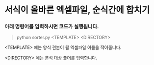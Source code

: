 # 서식이 올바른 엑셀파일, 순식간에 합치기

### 아래 명령어를 입력하시면 코드가 실행됩니다.

>python sorter.py <TEMPLATE\> <DIRECTORY\>

<TEMPLATE\> 에는 양식 견본이 될 엑셀파일 이름을 적어줍니다.

<DIRECTORY\> 에는 분석 대상 폴더를 입력합니다.
